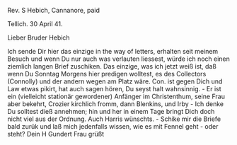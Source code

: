 Rev. S Hebich, Cannanore, paid

 Tellich. 30 April 41.

Lieber Bruder Hebich

Ich sende Dir hier das einzige in the way of letters, erhalten seit meinem Besuch und wenn Du nur auch was verlauten liessest, würde ich noch einen ziemlich langen Brief zuschiken. Das einzige, was ich jetzt weiß ist, daß wenn Du Sonntag Morgens hier predigen wolltest, es des Collectors (Connolly) und der andern wegen am Platz wäre. Con. ist gegen Dich und Law etwas pikirt, hat auch sagen hören, Du seyst halt wahnsinnig. - Er ist ein (vielleicht stationär gewordener) Anfänger im Christenthum, seine Frau aber bekehrt, Crozier kirchlich fromm, dann Blenkins, und Irby - Ich denke Du solltest dieß annehmen; hin und her in einem Tage bringt Dich doch nicht viel aus der Ordnung. Auch Harris wünschts. - Schike mir die Briefe bald zurük und laß mich jedenfalls wissen, wie es mit Fennel geht - oder steht?  Dein
 H Gundert
Frau grüßt

